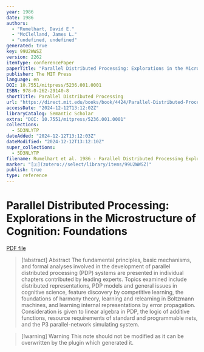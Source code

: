```yaml
---
year: 1986
date: 1986
authors:
  - "Rumelhart, David E."
  - "McClelland, James L."
  - "undefined, undefined"
generated: true
key: 99U2WWSZ
version: 2262
itemType: conferencePaper
paperTitle: "Parallel Distributed Processing: Explorations in the Microstructure of Cognition: Foundations"
publisher: The MIT Press
language: en
DOI: 10.7551/mitpress/5236.001.0001
ISBN: 978-0-262-29140-8
shortTitle: Parallel Distributed Processing
url: "https://direct.mit.edu/books/book/4424/Parallel-Distributed-ProcessingExplorations-in-the"
accessDate: "2024-12-12T13:12:02Z"
libraryCatalog: Semantic Scholar
extra: "DOI: 10.7551/mitpress/5236.001.0001"
collections:
  - 5D3NLYTP
dateAdded: "2024-12-12T13:12:03Z"
dateModified: "2024-12-12T13:12:10Z"
super_collections:
  - 5D3NLYTP
filename: Rumelhart et al. 1986 - Parallel Distributed Processing Explorations in the Microstructure of Cognition Foundations.pdf
marker: "[🇿](zotero://select/library/items/99U2WWSZ)"
publish: true
type: reference
---
```

# Parallel Distributed Processing: Explorations in the Microstructure of Cognition: Foundations

[PDF file](/Papers/PDFs/Rumelhart%20et%20al.%201986%20-%20Parallel%20Distributed%20Processing%20Explorations%20in%20the%20Microstructure%20of%20Cognition%20Foundations.pdf)

> [!abstract] Abstract
> The fundamental principles, basic mechanisms, and formal analyses involved in the development of parallel distributed processing (PDP) systems are presented in individual chapters contributed by leading experts. Topics examined include distributed representations, PDP models and general issues in cognitive science, feature discovery by competitive learning, the foundations of harmony theory, learning and relearning in Boltzmann machines, and learning internal representations by error propagation. Consideration is given to linear algebra in PDP, the logic of additive functions, resource requirements of standard and programmable nets, and the P3 parallel-network simulating system.

>[!warning] Warning
> This note should not be modified as it can be overwritten by the plugin which generated it.

